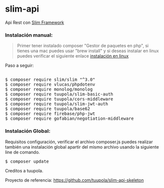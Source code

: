 # slim-api

Api Rest con [ Slim Framework](https://www.slimframework.com/)


### Instalación manual:

> Primer tener instalado composer "Gestor de paquetes en php", si tienes una mac puedes usar "brew install" y si deseas instalar en linux puedes verificar el siguiente enlace [instalación en linux](http://librosweb.es/libro/composer/capitulo_1/instalacion_en_servidores_linux.html)

Paso a seguir:

<pre> 
$ composer require slim/slim "^3.0"
$ composer require vlucas/phpdotenv
$ composer require monolog/monolog
$ composer require tuupola/slim-basic-auth
$ composer require tuupola/cors-middleware
$ composer require tuupola/slim-jwt-auth
$ composer require tuupola/base62
$ composer require firebase/php-jwt
$ composer require gofabian/negotiation-middleware
</pre>

### Instalación Global:

Requisitos configuración, verificar el archivo composer.js
puedes realizar también una instalación global apartir del mismo archivo usando la siguiente line de comando.

<pre>$ composer update</pre>


Creditos a tuupola.

Proyecto de referencia: https://github.com/tuupola/slim-api-skeleton
